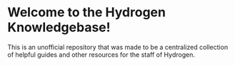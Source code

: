# Welcome to the Hydrogen Knowledgebase!

This is an unofficial repository that was made to be a centralized collection of helpful guides and other resources for the staff of Hydrogen.
